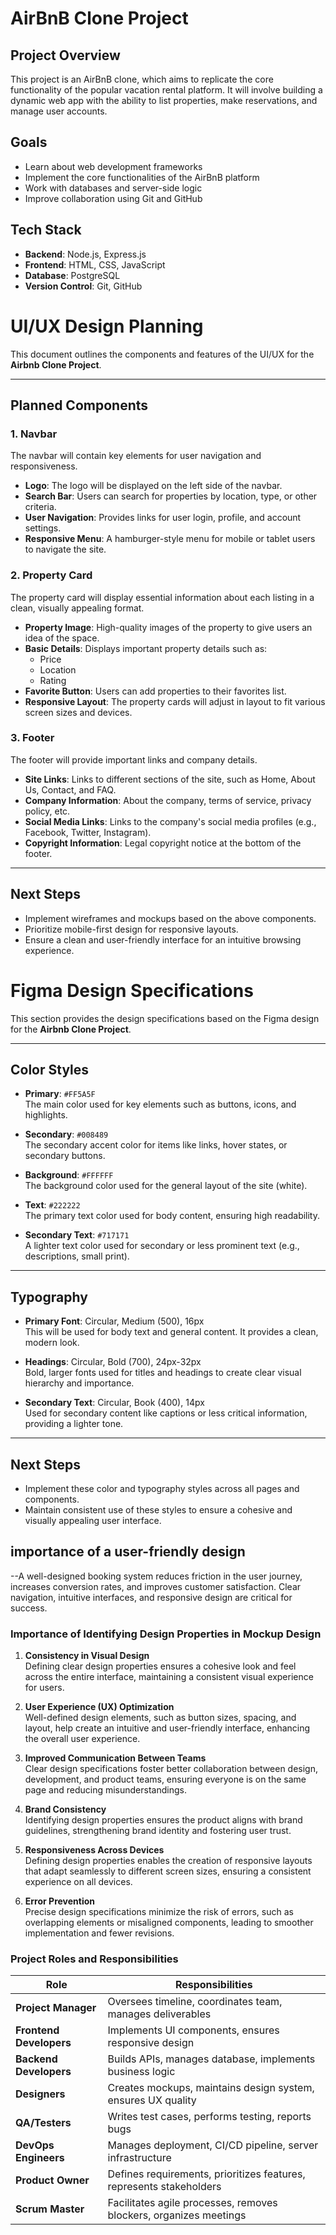 # AirBnB Clone Project

## Project Overview
This project is an AirBnB clone, which aims to replicate the core functionality of the popular vacation rental platform. It will involve building a dynamic web app with the ability to list properties, make reservations, and manage user accounts.

## Goals
- Learn about web development frameworks
- Implement the core functionalities of the AirBnB platform
- Work with databases and server-side logic
- Improve collaboration using Git and GitHub

## Tech Stack
- **Backend**: Node.js, Express.js
- **Frontend**: HTML, CSS, JavaScript
- **Database**: PostgreSQL
- **Version Control**: Git, GitHub
# UI/UX Design Planning

This document outlines the components and features of the UI/UX for the **Airbnb Clone Project**.

---

## Planned Components

### 1. **Navbar**
The navbar will contain key elements for user navigation and responsiveness.
- **Logo**: The logo will be displayed on the left side of the navbar.
- **Search Bar**: Users can search for properties by location, type, or other criteria.
- **User Navigation**: Provides links for user login, profile, and account settings.
- **Responsive Menu**: A hamburger-style menu for mobile or tablet users to navigate the site.

### 2. **Property Card**
The property card will display essential information about each listing in a clean, visually appealing format.
- **Property Image**: High-quality images of the property to give users an idea of the space.
- **Basic Details**: Displays important property details such as:
  - Price
  - Location
  - Rating
- **Favorite Button**: Users can add properties to their favorites list.
- **Responsive Layout**: The property cards will adjust in layout to fit various screen sizes and devices.

### 3. **Footer**
The footer will provide important links and company details.
- **Site Links**: Links to different sections of the site, such as Home, About Us, Contact, and FAQ.
- **Company Information**: About the company, terms of service, privacy policy, etc.
- **Social Media Links**: Links to the company's social media profiles (e.g., Facebook, Twitter, Instagram).
- **Copyright Information**: Legal copyright notice at the bottom of the footer.

---

## Next Steps

- Implement wireframes and mockups based on the above components.
- Prioritize mobile-first design for responsive layouts.
- Ensure a clean and user-friendly interface for an intuitive browsing experience.
# Figma Design Specifications

This section provides the design specifications based on the Figma design for the **Airbnb Clone Project**.

---

## Color Styles

- **Primary**: `#FF5A5F`  
  The main color used for key elements such as buttons, icons, and highlights.

- **Secondary**: `#008489`  
  The secondary accent color for items like links, hover states, or secondary buttons.

- **Background**: `#FFFFFF`  
  The background color used for the general layout of the site (white).

- **Text**: `#222222`  
  The primary text color used for body content, ensuring high readability.

- **Secondary Text**: `#717171`  
  A lighter text color used for secondary or less prominent text (e.g., descriptions, small print).

---

## Typography

- **Primary Font**: Circular, Medium (500), 16px  
  This will be used for body text and general content. It provides a clean, modern look.

- **Headings**: Circular, Bold (700), 24px-32px  
  Bold, larger fonts used for titles and headings to create clear visual hierarchy and importance.

- **Secondary Text**: Circular, Book (400), 14px  
  Used for secondary content like captions or less critical information, providing a lighter tone.

---

## Next Steps

- Implement these color and typography styles across all pages and components.
- Maintain consistent use of these styles to ensure a cohesive and visually appealing user interface.

## importance of a user-friendly design 
--A well-designed booking system reduces friction in the user journey, increases conversion rates, and improves customer satisfaction. Clear navigation, intuitive interfaces, and responsive design are critical for success.
### Importance of Identifying Design Properties in Mockup Design

1. **Consistency in Visual Design**  
   Defining clear design properties ensures a cohesive look and feel across the entire interface, maintaining a consistent visual experience for users.

2. **User Experience (UX) Optimization**  
   Well-defined design elements, such as button sizes, spacing, and layout, help create an intuitive and user-friendly interface, enhancing the overall user experience.

3. **Improved Communication Between Teams**  
   Clear design specifications foster better collaboration between design, development, and product teams, ensuring everyone is on the same page and reducing misunderstandings.

4. **Brand Consistency**  
   Identifying design properties ensures the product aligns with brand guidelines, strengthening brand identity and fostering user trust.

5. **Responsiveness Across Devices**  
   Defining design properties enables the creation of responsive layouts that adapt seamlessly to different screen sizes, ensuring a consistent experience on all devices.

6. **Error Prevention**  
   Precise design specifications minimize the risk of errors, such as overlapping elements or misaligned components, leading to smoother implementation and fewer revisions.
### Project Roles and Responsibilities

| Role               | Responsibilities                                                                 |
|--------------------|-----------------------------------------------------------------------------------|
| **Project Manager**    | Oversees timeline, coordinates team, manages deliverables                         |
| **Frontend Developers**| Implements UI components, ensures responsive design                             |
| **Backend Developers** | Builds APIs, manages database, implements business logic                        |
| **Designers**           | Creates mockups, maintains design system, ensures UX quality                   |
| **QA/Testers**          | Writes test cases, performs testing, reports bugs                              |
| **DevOps Engineers**    | Manages deployment, CI/CD pipeline, server infrastructure                      |
| **Product Owner**       | Defines requirements, prioritizes features, represents stakeholders            |
| **Scrum Master**        | Facilitates agile processes, removes blockers, organizes meetings              |

